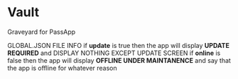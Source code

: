 # Vault
Graveyard for PassApp


GLOBAL.JSON FILE INFO
if **update** is true then the app will display **UPDATE REQUIRED** and DISPLAY NOTHING EXCEPT UPDATE SCREEN
if **online** is false then the app will display **OFFLINE UNDER MAINTANENCE** and say that the app is offline for whatever reason


